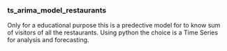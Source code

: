 ### ts_arima_model_restaurants
Only for a educational purpose this is a predective model for to know sum of visitors of all the restaurants. 
Using python the choice is a Time Series for analysis and forecasting.


